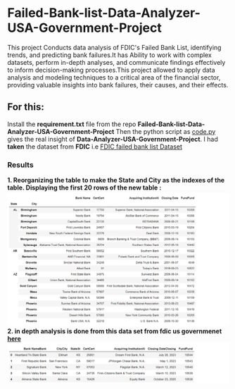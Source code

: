 # Failed-Bank-list-Data-Analyzer-USA-Government-Project

This project Conducts data analysis of FDIC's Failed Bank List, identifying trends, and predicting bank failures.It has Ability to work with complex datasets, perform in-depth analyses, and communicate findings effectively to inform decision-making processes.This project allowed to apply data analysis and modeling techniques to a critical area of the financial sector, providing valuable insights into bank failures, their causes, and their effects.



## For this:

Install the **requirement.txt** file from the repo **Failed-Bank-list-Data-Analyzer-USA-Government-Project** Then the python script as  [code.py](https://github.com/shashangka-upadhyaya/Failed-Bank-list-Data-Analyzer-USA-Government-Project/blob/main/code.py) gives the real insight of **Data-Analyzer-USA-Government-Project**. I had **taken** the dataset from **FDIC** i.e [FDIC failed bank list  Dataset](https://www.fdic.gov/resources/resolutions/bank-failures/failed-bank-list/)

### Results
**1. Reorganizing the table to make the State and City as the indexes of the table. Displaying the first 20 rows of the new table :**
![](banks.png)
**2. in depth analysis is done from this data set from fdic us governmenet [here](https://www.fdic.gov/resources/resolutions/bank-failures/failed-bank-list/)**
![](bank.png)



